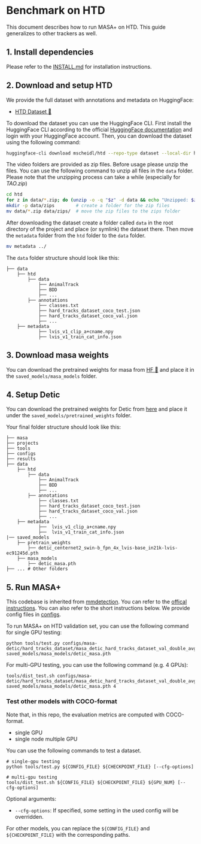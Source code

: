 
# Benchmark on HTD

This document describes how to run MASA+ on HTD. This guide generalizes to other trackers as well.

## 1. Install dependencies

Please refer to the [INSTALL.md](docs/INSTALL.md) for installation instructions.

## 2. Download and setup HTD

We provide the full dataset with annotations and metadata on HuggingFace:

- [HTD Dataset 🤗](https://huggingface.co/datasets/mscheidl/htd)

To download the dataset you can use the HuggingFace CLI. 
First install the HuggingFace CLI according to the official [HuggingFace documentation](https://huggingface.co/docs/huggingface_hub/main/guides/cli)
and login with your HuggingFace account. Then, you can download the dataset using the following command:

```bash
huggingface-cli download mscheidl/htd --repo-type dataset --local-dir htd
```

The video folders are provided as zip files. Before usage please unzip the files. You can use the following command to unzip all files in the `data` folder.
Please note that the unzipping process can take a while (especially for _TAO.zip_)

```bash
cd htd
for z in data/*.zip; do (unzip -o -q "$z" -d data && echo "Unzipped: $z") & done; wait; echo "✅ Done"
mkdir -p data/zips        # create a folder for the zip files
mv data/*.zip data/zips/  # move the zip files to the zips folder
```

After downloading the dataset create a folder called `data` in the root directory of the project and place (or symlink) the dataset there.
Then move the `metadata` folder from the `htd` folder to the `data` folder. 

```bash
mv metadata ../
```


The `data` folder structure should look like this:

``` 
├── data
    ├── htd
        ├── data
            ├── AnimalTrack
            ├── BDD
            ├── ...
        ├── annotations
            ├── classes.txt
            ├── hard_tracks_dataset_coco_test.json
            ├── hard_tracks_dataset_coco_val.json
            ├── ...
    ├── metadata
            ├── lvis_v1_clip_a+cname.npy
            ├── lvis_v1_train_cat_info.json
```

## 3. Download masa weights

You can download the pretrained weights for masa from [HF 🤗](https://huggingface.co/dereksiyuanli/masa/resolve/main/detic_masa.pth) and place it in the `saved_models/masa_models` folder. 


## 4. Setup Detic

You can download the pretrained weights for Detic from [here](https://download.openmmlab.com/mmdetection/v3.0/detic/detic_centernet2_swin-b_fpn_4x_lvis-base_in21k-lvis/detic_centernet2_swin-b_fpn_4x_lvis-base_in21k-lvis-ec91245d.pth) and place it under the `saved_models/pretrained_weights` folder.

Your final folder structure should look like this:

```
├── masa
├── projects
├── tools
├── configs
├── results
├── data
    ├── htd
        ├── data
            ├── AnimalTrack
            ├── BDD
            ├── ...
        ├── annotations
            ├── classes.txt
            ├── hard_tracks_dataset_coco_test.json
            ├── hard_tracks_dataset_coco_val.json
            ├── ...
    ├── metadata
            ├──  lvis_v1_clip_a+cname.npy
            ├──  lvis_v1_train_cat_info.json
|── saved_models 
    ├── pretrain_weights
        ├── detic_centernet2_swin-b_fpn_4x_lvis-base_in21k-lvis-ec91245d.pth
    ├── masa_models
        ├── detic_masa.pth
├── ... # Other folders
```

## 5. Run MASA+ 

This codebase is inherited from [mmdetection](https://github.com/open-mmlab/mmdetection).
You can refer to the [offical instructions](https://github.com/open-mmlab/mmdetection/blob/master/docs/getting_started.md).
You can also refer to the short instructions below.
We provide config files in [configs](../configs).

To run MASA+ on HTD validation set, you can use the following command for single GPU testing:

```shell
python tools/test.py configs/masa-detic/hard_tracks_dataset/masa_detic_hard_tracks_dataset_val_double_avg.py saved_models/masa_models/detic_masa.pth
````

For multi-GPU testing, you can use the following command (e.g. 4 GPUs):

```angular2html
tools/dist_test.sh configs/masa-detic/hard_tracks_dataset/masa_detic_hard_tracks_dataset_val_double_avg.py saved_models/masa_models/detic_masa.pth 4
```




### Test other models with COCO-format

Note that, in this repo, the evaluation metrics are computed with COCO-format.

- single GPU
- single node multiple GPU

You can use the following commands to test a dataset.

```shell
# single-gpu testing
python tools/test.py ${CONFIG_FILE} ${CHECKPOINT_FILE} [--cfg-options]

# multi-gpu testing
tools/dist_test.sh ${CONFIG_FILE} ${CHECKPOINT_FILE} ${GPU_NUM} [--cfg-options]
```

Optional arguments:
- `--cfg-options`: If specified, some setting in the used config will be overridden.

For other models, you can replace the `${CONFIG_FILE}` and `${CHECKPOINT_FILE}` with the corresponding paths.






